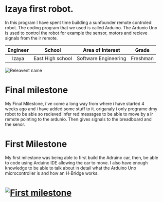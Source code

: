 # Izaya first robot.
In this program I have spent time building a sunfounder remote controled robot. The coding program that we used is called Arduino. The Ardunio Uno is used to control the robot for example the sensor, motors and recieve signals from the ir remote.

| **Engineer** | **School** | **Area of Interest** | **Grade** |
|:--:|:--:|:--:|:--:|
| Izaya | East High school | Software Engineering | Freshman  

![Releavent name](https://i.imgur.com/kyty37z.jpeg)

# Final milestone
My Final Milestone, i've come a long way from where i have started 4 weeks ago and i have added some stuff to it. origanaly i only programe dmy robot to be able so recieved infer red messages to be able to move by a ir remote pointing to the ardunio. Then gives signals to the breadboard and the senor.

# First Milestone 
My first milestone was being able to first build the Adruino car, then, be able to code using Arduino IDE allowing the car to move. I also have enough knowledge to be able to talk about in detail what the Arduino Uno microcontroller is and how an H-Bridge works.

# [![First milestone](https://res.cloudinary.com/marcomontalbano/image/upload/v1733264632/video_to_markdown/images/youtube--vZlUFnVs14A-c05b58ac6eb4c4700831b2b3070cd403.jpg)](https://www.youtube.com/watch?v=vZlUFnVs14A "First milestone")


